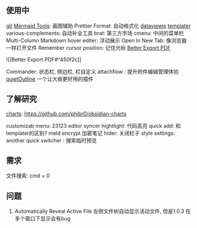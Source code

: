 

## 使用中
[git](git.md)
[Mermaid Tools](Mermaid%20Tools.md): 画图辅助
Prettier Format: 自动格式化
[dataviewjs](dataviewjs.md) 
[templater](templater.md)
various-complements: 自动补全工具
brat: 第三方市场
cmenu: 中间的菜单栏
Multi-Column Markdown
hover editer: 浮动展示
Open In New Tab: 像浏览器一样打开文件
Remember cursor position: 记住光标
[Better Export PDF](Better%20Export%20PDF.md) 

![[Better Export PDF#^450f2c]]

Commander:  状态栏, 侧边栏, 栏自定义
attachflow : 提升附件编辑管理体验
[quietOutline](quietOutline.md) 一个让大纲更好用的插件
## 了解研究

[charts](charts.md): https://github.com/phibr0/obsidian-charts


customizab menu: 23123
editor syncer hightlight: 代码高亮
quick add: 和templater的区别? 
meld encrypt 加密笔记
hider: 关闭栏子
style settings: 
another quick switcher : 搜索临时预览



## 需求

文件搜索: cmd + 0


## 问题
1. Automatically Reveal Active File
左侧文件树自动显示活动文件, 但是1.0.3 在多个窗口下显示会有bug